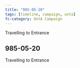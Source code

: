 ```yaml
---
title: "985-05-20"
tags: [timeline, campaign, oota]
fc-category: OotA Campaign
---
```

<span class='ob-timelines'
	data-date='985-05-20-00'
	data-title='Campaign: NAGA Adventures'
	data-class='orange'> Travelling to Entrance </span>
## 985-05-20
Travelling to Entrance

